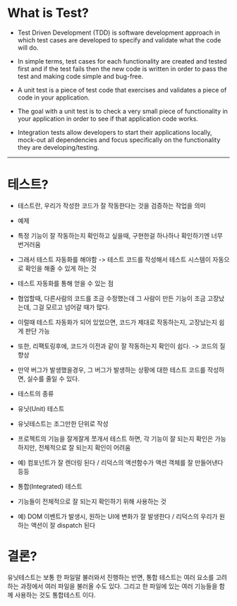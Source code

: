 # What is Test?
- Test Driven Development (TDD) is software development approach in which test cases are developed to specify and validate what the code will do. 
- In simple terms, test cases for each functionality are created and tested first and if the test fails then the new code is written in order to pass the test and making code simple and bug-free.

- A unit test is a piece of test code that exercises and validates a piece of code in your application.
- The goal with a unit test is to check a very small piece of functionality in your application in order to see if that application code works. 

- Integration tests allow developers to start their applications locally, mock-out all dependencies and focus specifically on the functionality they are developing/testing.

---------------------------------------------------------------------------------------------------------------------------------

# 테스트?
- 테스트란, 우리가 작성한 코드가 잘 작동한다는 것을 검증하는 작업을 의미 
- 예제
 - 특정 기능이 잘 작동하는지 확인하고 싶을때, 구현한걸 하나하나 확인하기엔 너무 번거러움
 - 그래서 테스트 자동화를 해야함 -> 테스트 코드를 작성해서 테스트 시스템이 자동으로 확인을 해줄 수 있게 하는 것

- 테스트 자동화를 통해 얻을 수 있는 점
 - 협업할때, 다른사람의 코드를 조금 수정했는데 그 사람이 만든 기능이 조금 고장났는데, 그걸 모르고 넘어갈 때가 많다.
 - 이럴때 테스트 자동화가 되어 있었으면, 코드가 제대로 작동하는지, 고장났는지 쉽게 판단 가능
 - 또한, 리팩토링후에, 코드가 이전과 같이 잘 작동하는지 확인이 쉽다. -> 코드의 질 향상
 - 만약 버그가 발생했을경우, 그 버그가 발생하는 상황에 대한 테스트 코드를 작성하면, 실수를 줄일 수 있다.

- 테스트의 종류
 - 유닛(Unit) 테스트
  - 유닛테스트는 조그만한 단위로 작성
  - 프로젝트의 기능을 잘게잘게 쪼개서 테스트 하면, 각 기능이 잘 되는지 확인은 가능하지만, 전체적으로 잘 되는지 확인이 어려움
  - 예) 컴포넌트가 잘 렌더링 된다 / 리덕스의 액션함수가 액션 객체를 잘 만들어낸다 등등

 - 통합(Integrated) 테스트
  - 기능들이 전체적으로 잘 되는지 확인하기 위해 사용하는 것
  - 예) DOM 이벤트가 발생시, 원하는 UI에 변화가 잘 발생한다 /  리덕스의 우리가 원하는 액션이 잘 dispatch 된다

# 결론?
유닛테스트는 보통 한 파일말 불러와서 진행하는 반면, 통합 테스트는 여러 요소를 고려하는 과정에서 여러 파일을 불러올 수도 있다.
그리고 한 파일에 있는 여러 기능들을 함께 사용하는 것도 통합테스트 이다.